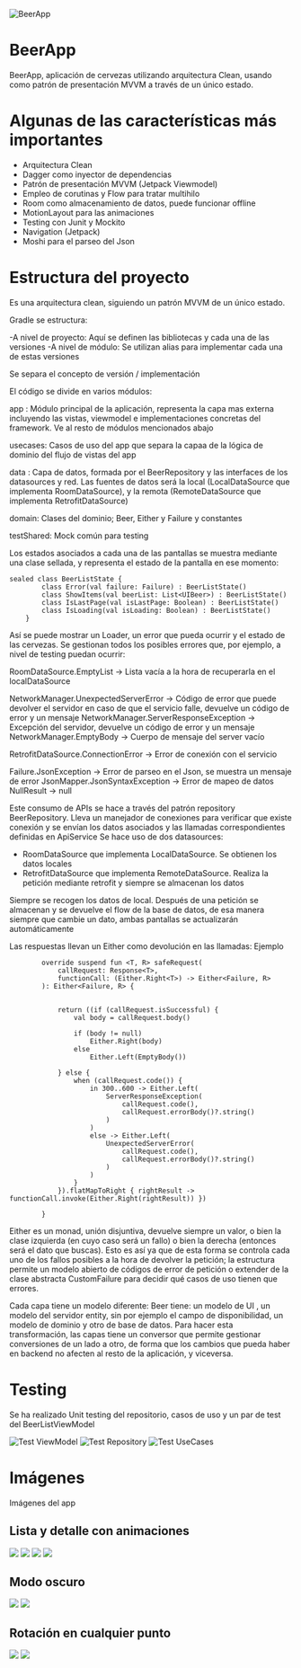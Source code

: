 ![BeerApp](images/ic_launcher_round.png)

# BeerApp

BeerApp, aplicación de cervezas utilizando arquitectura Clean, usando como patrón de presentación MVVM a través de un único estado.

# Algunas de las características más importantes

- Arquitectura Clean
- Dagger como inyector de dependencias
- Patrón de presentación MVVM (Jetpack Viewmodel)
- Empleo de corutinas y Flow para tratar multihilo
- Room como almacenamiento de datos, puede funcionar offline
- MotionLayout para las animaciones
- Testing con Junit y Mockito
- Navigation (Jetpack)
- Moshi para el parseo del Json

# Estructura del proyecto


Es una arquitectura clean, siguiendo un patrón MVVM de un único estado.

Gradle se estructura:

-A nivel de proyecto: Aquí se definen las bibliotecas y cada una de las versiones
-A nivel de módulo: Se utilizan alias para implementar cada una de estas versiones

Se separa el concepto de versión / implementación


El código se divide en varios módulos:

app : Módulo principal de la aplicación, representa la capa mas externa incluyendo las vistas, viewmodel e implementaciones concretas del framework. Ve al resto de módulos mencionados abajo

usecases: Casos de uso del app que separa la capaa de la lógica de dominio del flujo de vistas del app

data : Capa de datos, formada por el BeerRepository y las interfaces de los datasources y red. Las fuentes de datos será la local (LocalDataSource que implementa RoomDataSource), y la remota (RemoteDataSource que implementa RetrofitDataSource)

domain: Clases del dominio; Beer, Either y Failure y constantes

testShared: Mock común para testing

Los estados asociados a cada una de las pantallas se muestra mediante una clase sellada, y representa el estado de la pantalla en ese momento:


```
sealed class BeerListState {
        class Error(val failure: Failure) : BeerListState()
        class ShowItems(val beerList: List<UIBeer>) : BeerListState()
        class IsLastPage(val isLastPage: Boolean) : BeerListState()
        class IsLoading(val isLoading: Boolean) : BeerListState()
    }
```

Así se puede mostrar un Loader, un error que pueda ocurrir y el estado de las cervezas.
Se gestionan todos los posibles errores que, por ejemplo, a nivel de testing puedan ocurrir:

RoomDataSource.EmptyList ->  Lista vacía a la hora de recuperarla en el localDataSource

NetworkManager.UnexpectedServerError -> Código de error que puede devolver el servidor en caso de que el servicio falle, devuelve un código de error y un mensaje
NetworkManager.ServerResponseException -> Excepción del servidor, devuelve un código de error y un mensaje
NetworkManager.EmptyBody -> Cuerpo de mensaje del server vacío

RetrofitDataSource.ConnectionError -> Error de conexión con el servicio

Failure.JsonException -> Error de parseo en el Json, se muestra un mensaje de error
JsonMapper.JsonSyntaxException -> Error de mapeo de datos
NullResult -> null

Este consumo de APIs se hace a través del patrón repository BeerRepository. Lleva un manejador de conexiones para verificar que existe conexión y se envían los datos asociados y las llamadas correspondientes definidas en ApiService
Se hace uso de dos datasources: 

- RoomDataSource que implementa LocalDataSource. Se obtienen los datos locales
- RetrofitDataSource que implementa RemoteDataSource. Realiza la petición mediante retrofit y siempre se almacenan los datos


Siempre se recogen los datos de local. 
Después de una petición se almacenan y se devuelve el flow de la base de datos, de esa manera siempre que cambie un dato, ambas pantallas se actualizarán automáticamente


Las respuestas llevan un Either como devolución en las llamadas: Ejemplo


```
        override suspend fun <T, R> safeRequest(
            callRequest: Response<T>,
            functionCall: (Either.Right<T>) -> Either<Failure, R>
        ): Either<Failure, R> {


            return ((if (callRequest.isSuccessful) {
                val body = callRequest.body()

                if (body != null)
                    Either.Right(body)
                else
                    Either.Left(EmptyBody())

            } else {
                when (callRequest.code()) {
                    in 300..600 -> Either.Left(
                        ServerResponseException(
                            callRequest.code(),
                            callRequest.errorBody()?.string()
                        )
                    )
                    else -> Either.Left(
                        UnexpectedServerError(
                            callRequest.code(),
                            callRequest.errorBody()?.string()
                        )
                    )
                }
            }).flatMapToRight { rightResult -> functionCall.invoke(Either.Right(rightResult)) })

        }

```

Either es un monad, unión disjuntiva, devuelve siempre un valor, o bien la clase izquierda (en cuyo caso será un fallo) o bien la derecha (entonces será el dato que buscas). 
Esto es así ya que de esta forma se controla cada uno de los fallos posibles a la hora de devolver la petición; la estructura permite un modelo abierto de códigos de error de petición o extender de la clase abstracta CustomFailure para decidir qué casos de uso tienen que errores.

Cada capa tiene un modelo diferente: Beer tiene: un modelo de UI , un modelo del servidor entity, sin por ejemplo el campo de disponibilidad, un modelo de dominio y otro de base de datos. Para hacer esta transformación, las capas tiene un conversor que permite gestionar conversiones de un lado a otro, de forma que los cambios que pueda haber en backend no afecten al resto de la aplicación, y viceversa.



# Testing

Se ha realizado Unit testing del repositorio, casos de uso y un par de test del BeerListViewModel

![Test ViewModel](images/test1.png)
![Test Repository](images/test2.png)
![Test UseCases](images/test3.png)


# Imágenes

Imágenes del app

## Lista y detalle con animaciones
![](images/image1.png)
![](images/image2.png)
![](images/image3.png)
![](images/image4.png)

## Modo oscuro
![](images/darkmode1.png)
![](images/darkmode2.png)

## Rotación en cualquier punto
![](images/darkmoderotate1.png)
![](images/darkmoderotate2.png)
